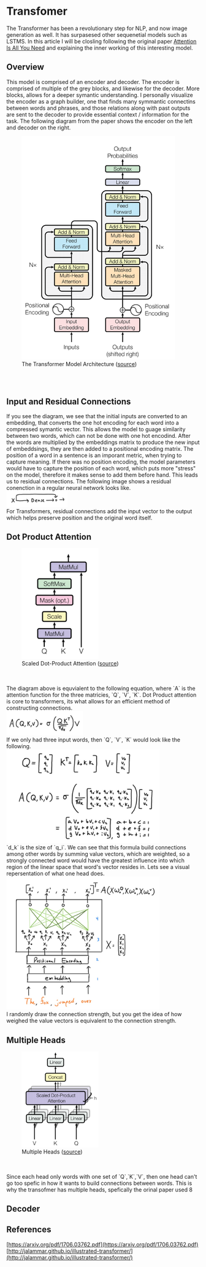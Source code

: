 # Transfomer
The Transformer has been a revolutionary step for NLP, and now image generation as well. It has surpasesed other sequenetial models such as LSTMS. In this article I will be closling following the original paper [Attention Is All You Need](https://arxiv.org/pdf/1706.03762.pdf) and explaining the inner working of this interesting model. 

## Overview 
This model is comprised of an encoder and decoder. The encoder is comprised of multiple of the grey blocks, and likewise for the decoder. More blocks, allows for a deeper symantic understanding. I personally visualize the encoder as a graph builder, one that finds many symmantic connectins between words and phrases, 
and those relations along with past outputs are sent to the decoder to provide essential context / information for the task. The following diagram from the paper shows the encoder on the left and decoder on the right. <br />
<figure>
  <img src="/Transformer/model.png" alt="drawing" width="400">
  <figcaption>The Transformer Model Architecture (<a href="https://arxiv.org/pdf/1706.03762.pdf">source</a>)</figcaption>
</figure> <br /> <br />

## Input and Residual Connections
If you see the diagram, we see that the initial inputs are converted to an embedding, that converts the one hot encoding for each word into a compressed
symantic vector. This allows the model to guage similarity between two words, which can not be done with one hot encodind. After the words are multiplied
by the embeddings matrix to produce the new input of embeddsings, they are then added to a positional encoding matrix. The position of a word in a sentence 
is an imporant metric, when trying to capture meaning. If there was no position encoding, the model parameters would have to capture the position of each word, 
which puts more "stress" on the model, therefore it makes sense to add them before hand. This leads us to residual connections. The following image shows a residual conenction in a regular neural network looks like. <br />
<img src="/Transformer/residual.png" alt="drawing" width="160"> <br />
For Transformers, residual connections add the input vector to the output which helps preserve position and the original word itself. 

## Dot Product Attention
<figure>
  <img src="/Transformer/attention1.png" alt="drawing" width="200">
  <figcaption> Scaled Dot-Product Attention (<a href="https://arxiv.org/pdf/1706.03762.pdf">source</a>)</figcaption>
</figure> <br /> <br />
The diagram above is equvialent to the following equation, where `A` is the attention function for the three matricies, 
`Q`, `V`, `K`. Dot Product attention is core to transformers, its what allows for an efficient method of constructing connections. <br />
<img src="/Transformer/attentionEq.png" alt="drawing" width="200"> <br />
If we only had three input words, then `Q`, `V`, `K` would look like the following. <br />
<img src="/Transformer/explan.png" alt="drawing" width="400"> <br />
`d_k` is the size of `q_i`. We can see that this formula build connections among other words by summing value vectors, which are weighted, 
so a strongly connected word would have the greatest influence into which region of the linear space that word's vector resides in. Lets see a visual repersentation of what one head does. <br />
<img src="/Transformer/single head.png" alt="drawing" width="400"> <br />
I randomly draw the connection strength, but you get the idea of how weighed the value vectors is equivalent to the connection strength. 

## Multiple Heads
<figure>
  <img src="/Transformer/multihead1.png" alt="drawing" width="200">
  <figcaption> Multiple Heads (<a href="https://arxiv.org/pdf/1706.03762.pdf">source</a>)</figcaption>
</figure> <br /> <br />
Since each head only words with one set of `Q`,`K`,`V`, then one head can't go too spefic in how it wants to build connections between words. This is why the transofmer has multiple heads, spefically the orinal paper used 8 


## Decoder



## References 
[https://arxiv.org/pdf/1706.03762.pdf](https://arxiv.org/pdf/1706.03762.pdf) <br />
[http://jalammar.github.io/illustrated-transformer/](http://jalammar.github.io/illustrated-transformer/)
